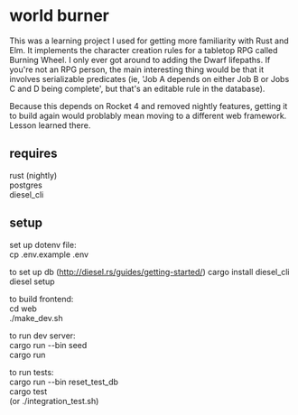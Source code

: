 # world burner

This was a learning project I used for getting more familiarity with Rust and Elm. It implements the character creation rules for a tabletop RPG called Burning Wheel. I only ever got around to adding the Dwarf lifepaths. If you're not an RPG person, the main interesting thing would be that it involves serializable predicates (ie, 'Job A depends on either Job B or Jobs C and D being complete', but that's an editable rule in the database).

Because this depends on Rocket 4 and removed nightly features, getting it to build again would problably mean moving to a different web framework. Lesson learned there.

## requires  
  rust (nightly)  
  postgres  
  diesel_cli  
  
## setup 

set up dotenv file:  
cp .env.example .env

to set up db (http://diesel.rs/guides/getting-started/)
cargo install diesel_cli  
diesel setup

to build frontend:  
cd web  
./make_dev.sh

to run dev server:  
cargo run --bin seed  
cargo run

to run tests:  
cargo run --bin reset_test_db  
cargo test  
(or ./integration_test.sh)
